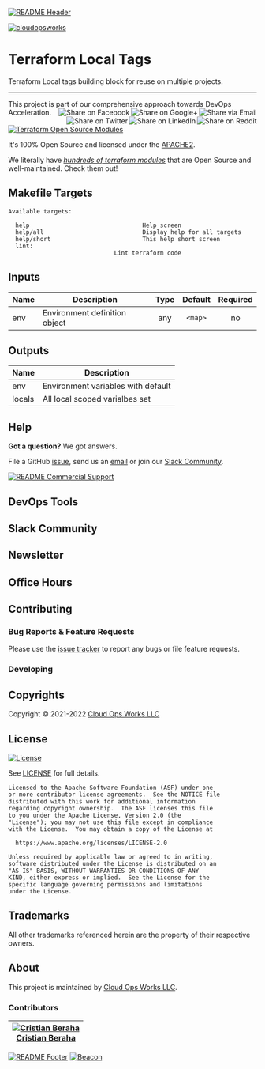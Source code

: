 <!-- 
  ** DO NOT EDIT THIS FILE
  ** 
  ** This file was automatically generated. 
  ** 1) Make all changes to `README.yaml` 
  ** 2) Run `make init` (you only need to do this once)
  ** 3) Run`make readme` to rebuild this file. 
  -->
[![README Header][readme_header_img]][readme_header_link]

[![cloudopsworks][logo]](https://cloudops.works/)

# Terraform Local Tags


Terraform Local tags building block for reuse on multiple projects.


---

This project is part of our comprehensive approach towards DevOps Acceleration. 
[<img align="right" title="Share via Email" src="https://docs.cloudops.works/images/ionicons/ios-email-outline-2.0.1-16x16-999999.svg"/>][share_email]
[<img align="right" title="Share on Google+" src="https://docs.cloudops.works/images/ionicons/social-googleplus-outline-2.0.1-16x16-999999.svg" />][share_googleplus]
[<img align="right" title="Share on Facebook" src="https://docs.cloudops.works/images/ionicons/social-facebook-outline-2.0.1-16x16-999999.svg" />][share_facebook]
[<img align="right" title="Share on Reddit" src="https://docs.cloudops.works/images/ionicons/social-reddit-outline-2.0.1-16x16-999999.svg" />][share_reddit]
[<img align="right" title="Share on LinkedIn" src="https://docs.cloudops.works/images/ionicons/social-linkedin-outline-2.0.1-16x16-999999.svg" />][share_linkedin]
[<img align="right" title="Share on Twitter" src="https://docs.cloudops.works/images/ionicons/social-twitter-outline-2.0.1-16x16-999999.svg" />][share_twitter]


[![Terraform Open Source Modules](https://docs.cloudops.works/images/terraform-open-source-modules.svg)][terraform_modules]



It's 100% Open Source and licensed under the [APACHE2](LICENSE).







We literally have [*hundreds of terraform modules*][terraform_modules] that are Open Source and well-maintained. Check them out! 













## Makefile Targets
```
Available targets:

  help                                Help screen
  help/all                            Display help for all targets
  help/short                          This help short screen
  lint:                              Lint terraform code

```
## Inputs

| Name | Description | Type | Default | Required |
|------|-------------|:----:|:-----:|:-----:|
| env | Environment definition object | any | `<map>` | no |

## Outputs

| Name | Description |
|------|-------------|
| env | Environment variables with default |
| locals | All local scoped varialbes set |




## Help

**Got a question?** We got answers. 

File a GitHub [issue](https://github.com/cloudopsworks/terraform-local-tags/issues), send us an [email][email] or join our [Slack Community][slack].

[![README Commercial Support][readme_commercial_support_img]][readme_commercial_support_link]

## DevOps Tools

## Slack Community


## Newsletter

## Office Hours

## Contributing

### Bug Reports & Feature Requests

Please use the [issue tracker](https://github.com/cloudopsworks/terraform-local-tags/issues) to report any bugs or file feature requests.

### Developing




## Copyrights

Copyright © 2021-2022 [Cloud Ops Works LLC](https://cloudops.works)





## License 

[![License](https://img.shields.io/badge/License-Apache%202.0-blue.svg)](https://opensource.org/licenses/Apache-2.0) 

See [LICENSE](LICENSE) for full details.

    Licensed to the Apache Software Foundation (ASF) under one
    or more contributor license agreements.  See the NOTICE file
    distributed with this work for additional information
    regarding copyright ownership.  The ASF licenses this file
    to you under the Apache License, Version 2.0 (the
    "License"); you may not use this file except in compliance
    with the License.  You may obtain a copy of the License at

      https://www.apache.org/licenses/LICENSE-2.0

    Unless required by applicable law or agreed to in writing,
    software distributed under the License is distributed on an
    "AS IS" BASIS, WITHOUT WARRANTIES OR CONDITIONS OF ANY
    KIND, either express or implied.  See the License for the
    specific language governing permissions and limitations
    under the License.









## Trademarks

All other trademarks referenced herein are the property of their respective owners.

## About

This project is maintained by [Cloud Ops Works LLC][website]. 


### Contributors

|  [![Cristian Beraha][berahac_avatar]][berahac_homepage]<br/>[Cristian Beraha][berahac_homepage] |
|---|

  [berahac_homepage]: https://github.com/berahac
  [berahac_avatar]: https://img.cloudops.works/150x150/https://github.com/berahac.png

[![README Footer][readme_footer_img]][readme_footer_link]
[![Beacon][beacon]][website]

  [logo]: https://cloudops.works/logo-300x69.svg
  [docs]: https://cowk.io/docs?utm_source=github&utm_medium=readme&utm_campaign=cloudopsworks/terraform-local-tags&utm_content=docs
  [website]: https://cowk.io/homepage?utm_source=github&utm_medium=readme&utm_campaign=cloudopsworks/terraform-local-tags&utm_content=website
  [github]: https://cowk.io/github?utm_source=github&utm_medium=readme&utm_campaign=cloudopsworks/terraform-local-tags&utm_content=github
  [jobs]: https://cowk.io/jobs?utm_source=github&utm_medium=readme&utm_campaign=cloudopsworks/terraform-local-tags&utm_content=jobs
  [hire]: https://cowk.io/hire?utm_source=github&utm_medium=readme&utm_campaign=cloudopsworks/terraform-local-tags&utm_content=hire
  [slack]: https://cowk.io/slack?utm_source=github&utm_medium=readme&utm_campaign=cloudopsworks/terraform-local-tags&utm_content=slack
  [linkedin]: https://cowk.io/linkedin?utm_source=github&utm_medium=readme&utm_campaign=cloudopsworks/terraform-local-tags&utm_content=linkedin
  [twitter]: https://cowk.io/twitter?utm_source=github&utm_medium=readme&utm_campaign=cloudopsworks/terraform-local-tags&utm_content=twitter
  [testimonial]: https://cowk.io/leave-testimonial?utm_source=github&utm_medium=readme&utm_campaign=cloudopsworks/terraform-local-tags&utm_content=testimonial
  [office_hours]: https://cloudops.works/office-hours?utm_source=github&utm_medium=readme&utm_campaign=cloudopsworks/terraform-local-tags&utm_content=office_hours
  [newsletter]: https://cowk.io/newsletter?utm_source=github&utm_medium=readme&utm_campaign=cloudopsworks/terraform-local-tags&utm_content=newsletter
  [email]: https://cowk.io/email?utm_source=github&utm_medium=readme&utm_campaign=cloudopsworks/terraform-local-tags&utm_content=email
  [commercial_support]: https://cowk.io/commercial-support?utm_source=github&utm_medium=readme&utm_campaign=cloudopsworks/terraform-local-tags&utm_content=commercial_support
  [we_love_open_source]: https://cowk.io/we-love-open-source?utm_source=github&utm_medium=readme&utm_campaign=cloudopsworks/terraform-local-tags&utm_content=we_love_open_source
  [terraform_modules]: https://cowk.io/terraform-modules?utm_source=github&utm_medium=readme&utm_campaign=cloudopsworks/terraform-local-tags&utm_content=terraform_modules
  [readme_header_img]: https://cloudops.works/readme/header/img
  [readme_header_link]: https://cloudops.works/readme/header/link?utm_source=github&utm_medium=readme&utm_campaign=cloudopsworks/terraform-local-tags&utm_content=readme_header_link
  [readme_footer_img]: https://cloudops.works/readme/footer/img
  [readme_footer_link]: https://cloudops.works/readme/footer/link?utm_source=github&utm_medium=readme&utm_campaign=cloudopsworks/terraform-local-tags&utm_content=readme_footer_link
  [readme_commercial_support_img]: https://cloudops.works/readme/commercial-support/img
  [readme_commercial_support_link]: https://cloudops.works/readme/commercial-support/link?utm_source=github&utm_medium=readme&utm_campaign=cloudopsworks/terraform-local-tags&utm_content=readme_commercial_support_link
  [share_twitter]: https://twitter.com/intent/tweet/?text=Terraform+Local+Tags&url=https://github.com/cloudopsworks/terraform-local-tags
  [share_linkedin]: https://www.linkedin.com/shareArticle?mini=true&title=Terraform+Local+Tags&url=https://github.com/cloudopsworks/terraform-local-tags
  [share_reddit]: https://reddit.com/submit/?url=https://github.com/cloudopsworks/terraform-local-tags
  [share_facebook]: https://facebook.com/sharer/sharer.php?u=https://github.com/cloudopsworks/terraform-local-tags
  [share_googleplus]: https://plus.google.com/share?url=https://github.com/cloudopsworks/terraform-local-tags
  [share_email]: mailto:?subject=Terraform+Local+Tags&body=https://github.com/cloudopsworks/terraform-local-tags
  [beacon]: https://ga-beacon.cloudops.works/UA-76589703-4/cloudopsworks/terraform-local-tags?pixel&cs=github&cm=readme&an=terraform-local-tags
